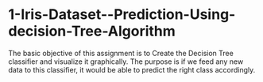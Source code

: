 # 1-Iris-Dataset--Prediction-Using-decision-Tree-Algorithm
The basic objective of this assignment is to Create the Decision Tree classifier and visualize it graphically.  The purpose is if we feed any new data to this classifier, it would be able to predict the right class accordingly.
